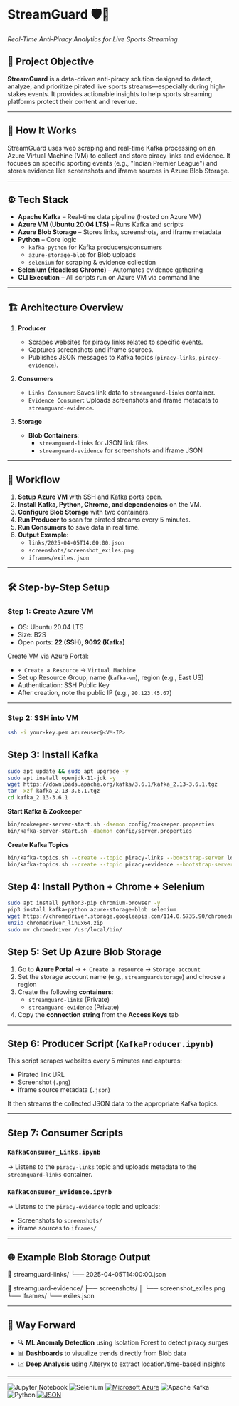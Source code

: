 # StreamGuard 🛡️📡  
*Real-Time Anti-Piracy Analytics for Live Sports Streaming*

## 🚀 Project Objective

**StreamGuard** is a data-driven anti-piracy solution designed to detect, analyze, and prioritize pirated live sports streams—especially during high-stakes events. It provides actionable insights to help sports streaming platforms protect their content and revenue.

---

## 🧠 How It Works

StreamGuard uses web scraping and real-time Kafka processing on an Azure Virtual Machine (VM) to collect and store piracy links and evidence. It focuses on specific sporting events (e.g., "Indian Premier League") and stores evidence like screenshots and iframe sources in Azure Blob Storage.

---

## ⚙️ Tech Stack

- **Apache Kafka** – Real-time data pipeline (hosted on Azure VM)
- **Azure VM (Ubuntu 20.04 LTS)** – Runs Kafka and scripts
- **Azure Blob Storage** – Stores links, screenshots, and iframe metadata
- **Python** – Core logic  
  - `kafka-python` for Kafka producers/consumers  
  - `azure-storage-blob` for Blob uploads  
  - `selenium` for scraping & evidence collection  
- **Selenium (Headless Chrome)** – Automates evidence gathering  
- **CLI Execution** – All scripts run on Azure VM via command line

---

## 🏗️ Architecture Overview

1. **Producer**
   - Scrapes websites for piracy links related to specific events.
   - Captures screenshots and iframe sources.
   - Publishes JSON messages to Kafka topics (`piracy-links`, `piracy-evidence`).

2. **Consumers**
   - `Links Consumer`: Saves link data to `streamguard-links` container.
   - `Evidence Consumer`: Uploads screenshots and iframe metadata to `streamguard-evidence`.

3. **Storage**
   - **Blob Containers**:
     - `streamguard-links` for JSON link files
     - `streamguard-evidence` for screenshots and iframe JSON

---

## 🔁 Workflow

1. **Setup Azure VM** with SSH and Kafka ports open.
2. **Install Kafka, Python, Chrome, and dependencies** on the VM.
3. **Configure Blob Storage** with two containers.
4. **Run Producer** to scan for pirated streams every 5 minutes.
5. **Run Consumers** to save data in real time.
6. **Output Example**:
   - `links/2025-04-05T14:00:00.json`
   - `screenshots/screenshot_exiles.png`
   - `iframes/exiles.json`

---

## 🛠️ Step-by-Step Setup

### Step 1: Create Azure VM

- OS: Ubuntu 20.04 LTS  
- Size: B2S  
- Open ports: **22 (SSH)**, **9092 (Kafka)**

Create VM via Azure Portal:
- `+ Create a Resource` → `Virtual Machine`
- Set up Resource Group, name (`kafka-vm`), region (e.g., East US)
- Authentication: SSH Public Key
- After creation, note the public IP (e.g., `20.123.45.67`)

---

### Step 2: SSH into VM

```bash
ssh -i your-key.pem azureuser@<VM-IP>

```
## Step 3: Install Kafka

```bash
sudo apt update && sudo apt upgrade -y
sudo apt install openjdk-11-jdk -y
wget https://downloads.apache.org/kafka/3.6.1/kafka_2.13-3.6.1.tgz
tar -xzf kafka_2.13-3.6.1.tgz
cd kafka_2.13-3.6.1
```
**Start Kafka & Zookeeper**

```bash
bin/zookeeper-server-start.sh -daemon config/zookeeper.properties
bin/kafka-server-start.sh -daemon config/server.properties
```

**Create Kafka Topics**

```bash
bin/kafka-topics.sh --create --topic piracy-links --bootstrap-server localhost:9092 --partitions 1 --replication-factor 1
bin/kafka-topics.sh --create --topic piracy-evidence --bootstrap-server localhost:9092 --partitions 1 --replication-factor 1
```

## Step 4: Install Python + Chrome + Selenium

```bash
sudo apt install python3-pip chromium-browser -y
pip3 install kafka-python azure-storage-blob selenium
wget https://chromedriver.storage.googleapis.com/114.0.5735.90/chromedriver_linux64.zip
unzip chromedriver_linux64.zip
sudo mv chromedriver /usr/local/bin/
```

## Step 5: Set Up Azure Blob Storage

1. Go to **Azure Portal** → `+ Create a resource` → `Storage account`
2. Set the storage account name (e.g., `streamguardstorage`) and choose a region
3. Create the following **containers**:
   - `streamguard-links` (Private)
   - `streamguard-evidence` (Private)
4. Copy the **connection string** from the **Access Keys** tab

---

## Step 6: Producer Script (`KafkaProducer.ipynb`)

This script scrapes websites every 5 minutes and captures:

- Pirated link URL  
- Screenshot (`.png`)  
- iframe source metadata (`.json`)  

It then streams the collected JSON data to the appropriate Kafka topics.

---

## Step 7: Consumer Scripts

### `KafkaConsumer_Links.ipynb`

→ Listens to the `piracy-links` topic and uploads metadata to the `streamguard-links` container.

### `KafkaConsumer_Evidence.ipynb`

→ Listens to the `piracy-evidence` topic and uploads:

- Screenshots to `screenshots/`
- iframe sources to `iframes/`

---

## 🌐 Example Blob Storage Output

📁 streamguard-links/
  └── 2025-04-05T14:00:00.json

📁 streamguard-evidence/
  ├── screenshots/
  │   └── screenshot_exiles.png
  └── iframes/
      └── exiles.json

---

## 🧭 Way Forward

- 🔍 **ML Anomaly Detection** using Isolation Forest to detect piracy surges  
- 📊 **Dashboards** to visualize trends directly from Blob data  
- 📈 **Deep Analysis** using Alteryx to extract location/time-based insights  

---

![Jupyter Notebook](https://img.shields.io/badge/jupyter-%23FA0F00.svg?style=for-the-badge&logo=jupyter&logoColor=white)
![Selenium](https://img.shields.io/badge/-selenium-%43B02A?style=for-the-badge&logo=selenium&logoColor=white)
[![Microsoft Azure](https://custom-icon-badges.demolab.com/badge/Microsoft%20Azure-0089D6?logo=msazure&logoColor=white)](#)
![Apache Kafka](https://img.shields.io/badge/Apache%20Kafka-000?style=for-the-badge&logo=apachekafka)
![Python](https://img.shields.io/badge/python-3670A0?style=for-the-badge&logo=python&logoColor=ffdd54)
[![JSON](https://img.shields.io/badge/JSON-000?logo=json&logoColor=fff)](#)












